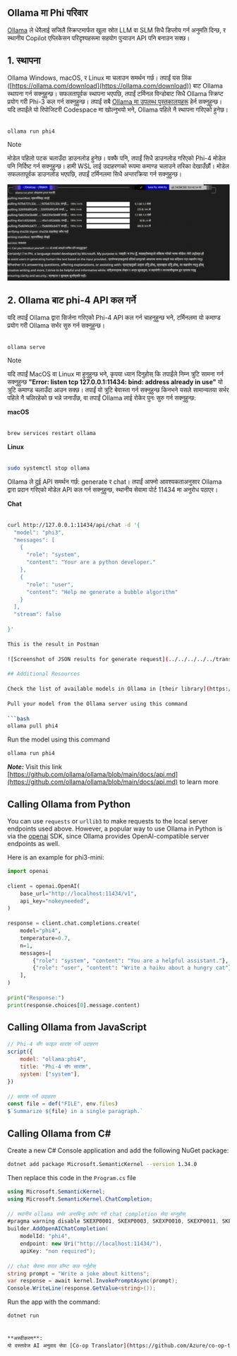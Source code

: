 <!--
CO_OP_TRANSLATOR_METADATA:
{
  "original_hash": "0b38834693bb497f96bf53f0d941f9a1",
  "translation_date": "2025-07-16T19:14:52+00:00",
  "source_file": "md/01.Introduction/02/04.Ollama.md",
  "language_code": "ne"
}
-->
## Ollama मा Phi परिवार


[Ollama](https://ollama.com) ले धेरैलाई सजिलै स्क्रिप्टमार्फत खुला स्रोत LLM वा SLM सिधै डिप्लोय गर्न अनुमति दिन्छ, र स्थानीय Copilot एप्लिकेसन परिदृश्यहरूमा सहयोग पुर्‍याउन API पनि बनाउन सक्छ।

## **1. स्थापना**

Ollama Windows, macOS, र Linux मा चलाउन समर्थन गर्छ। तपाईं यस लिंक ([https://ollama.com/download](https://ollama.com/download)) बाट Ollama स्थापना गर्न सक्नुहुन्छ। सफलतापूर्वक स्थापना भएपछि, तपाईं टर्मिनल विन्डोबाट सिधै Ollama स्क्रिप्ट प्रयोग गरी Phi-3 कल गर्न सक्नुहुन्छ। तपाईं सबै [Ollama मा उपलब्ध पुस्तकालयहरू](https://ollama.com/library) हेर्न सक्नुहुन्छ। यदि तपाईंले यो रिपोजिटरी Codespace मा खोल्नुभयो भने, Ollama पहिले नै स्थापना गरिएको हुनेछ।

```bash

ollama run phi4

```

> [!NOTE]
> मोडेल पहिलो पटक चलाउँदा डाउनलोड हुनेछ। पक्कै पनि, तपाईं सिधै डाउनलोड गरिएको Phi-4 मोडेल पनि निर्दिष्ट गर्न सक्नुहुन्छ। हामी WSL लाई उदाहरणको रूपमा कमाण्ड चलाउने तरिका देखाउँछौं। मोडेल सफलतापूर्वक डाउनलोड भएपछि, तपाईं टर्मिनलमा सिधै अन्तरक्रिया गर्न सक्नुहुन्छ।

![run](../../../../../translated_images/ollama_run.e9755172b162b381359f8dc8ad0eb1499e13266d833afaf29c47e928d6d7abc5.ne.png)

## **2. Ollama बाट phi-4 API कल गर्ने**

यदि तपाईं Ollama द्वारा सिर्जना गरिएको Phi-4 API कल गर्न चाहनुहुन्छ भने, टर्मिनलमा यो कमाण्ड प्रयोग गरी Ollama सर्भर सुरु गर्न सक्नुहुन्छ।

```bash

ollama serve

```

> [!NOTE]
> यदि तपाईं MacOS वा Linux मा हुनुहुन्छ भने, कृपया ध्यान दिनुहोस् कि तपाईंले निम्न त्रुटि सामना गर्न सक्नुहुन्छ **"Error: listen tcp 127.0.0.1:11434: bind: address already in use"** यो त्रुटि कमाण्ड चलाउँदा आउन सक्छ। तपाईं यो त्रुटि बेवास्ता गर्न सक्नुहुन्छ किनभने यसले सामान्यतया सर्भर पहिले नै चलिरहेको छ भन्ने जनाउँछ, वा तपाईं Ollama लाई रोकेर पुनः सुरु गर्न सक्नुहुन्छ:

**macOS**

```bash

brew services restart ollama

```

**Linux**

```bash

sudo systemctl stop ollama

```

Ollama ले दुई API समर्थन गर्छ: generate र chat। तपाईं आफ्नो आवश्यकताअनुसार Ollama द्वारा प्रदान गरिएको मोडेल API कल गर्न सक्नुहुन्छ, स्थानीय सेवामा पोर्ट 11434 मा अनुरोध पठाएर।

**Chat**

```bash

curl http://127.0.0.1:11434/api/chat -d '{
  "model": "phi3",
  "messages": [
    {
      "role": "system",
      "content": "Your are a python developer."
    },
    {
      "role": "user",
      "content": "Help me generate a bubble algorithm"
    }
  ],
  "stream": false
  
}'

This is the result in Postman

![Screenshot of JSON results for generate request](../../../../../translated_images/ollama_gen.bda5d4e715366cc9c1cae2956e30bfd55b07b22ca782ef69e680100a9a1fd563.ne.png)

## Additional Resources

Check the list of available models in Ollama in [their library](https://ollama.com/library).

Pull your model from the Ollama server using this command

```bash
ollama pull phi4
```

Run the model using this command

```bash
ollama run phi4
```

***Note:*** Visit this link [https://github.com/ollama/ollama/blob/main/docs/api.md](https://github.com/ollama/ollama/blob/main/docs/api.md) to learn more

## Calling Ollama from Python

You can use `requests` or `urllib3` to make requests to the local server endpoints used above. However, a popular way to use Ollama in Python is via the [openai](https://pypi.org/project/openai/) SDK, since Ollama provides OpenAI-compatible server endpoints as well.

Here is an example for phi3-mini:

```python
import openai

client = openai.OpenAI(
    base_url="http://localhost:11434/v1",
    api_key="nokeyneeded",
)

response = client.chat.completions.create(
    model="phi4",
    temperature=0.7,
    n=1,
    messages=[
        {"role": "system", "content": "You are a helpful assistant."},
        {"role": "user", "content": "Write a haiku about a hungry cat"},
    ],
)

print("Response:")
print(response.choices[0].message.content)
```

## Calling Ollama from JavaScript 

```javascript
// Phi-4 सँग फाइल सारांश गर्ने उदाहरण
script({
    model: "ollama:phi4",
    title: "Phi-4 सँग सारांश",
    system: ["system"],
})

// सारांश गर्ने उदाहरण
const file = def("FILE", env.files)
$`Summarize ${file} in a single paragraph.`
```

## Calling Ollama from C#

Create a new C# Console application and add the following NuGet package:

```bash
dotnet add package Microsoft.SemanticKernel --version 1.34.0
```

Then replace this code in the `Program.cs` file

```csharp
using Microsoft.SemanticKernel;
using Microsoft.SemanticKernel.ChatCompletion;

// स्थानीय ollama सर्भर अन्तबिन्दु प्रयोग गरी chat completion सेवा थप्नुहोस्
#pragma warning disable SKEXP0001, SKEXP0003, SKEXP0010, SKEXP0011, SKEXP0050, SKEXP0052
builder.AddOpenAIChatCompletion(
    modelId: "phi4",
    endpoint: new Uri("http://localhost:11434/"),
    apiKey: "non required");

// chat सेवामा सरल प्रॉम्प्ट कल गर्नुहोस्
string prompt = "Write a joke about kittens";
var response = await kernel.InvokePromptAsync(prompt);
Console.WriteLine(response.GetValue<string>());
```

Run the app with the command:

```bash
dotnet run


**अस्वीकरण**:  
यो दस्तावेज AI अनुवाद सेवा [Co-op Translator](https://github.com/Azure/co-op-translator) प्रयोग गरी अनुवाद गरिएको हो। हामी शुद्धताका लागि प्रयासरत छौं, तर कृपया ध्यान दिनुहोस् कि स्वचालित अनुवादमा त्रुटि वा अशुद्धता हुन सक्छ। मूल दस्तावेज यसको मूल भाषामा आधिकारिक स्रोत मानिनुपर्छ। महत्वपूर्ण जानकारीका लागि व्यावसायिक मानव अनुवाद सिफारिस गरिन्छ। यस अनुवादको प्रयोगबाट उत्पन्न कुनै पनि गलतफहमी वा गलत व्याख्याका लागि हामी जिम्मेवार छैनौं।